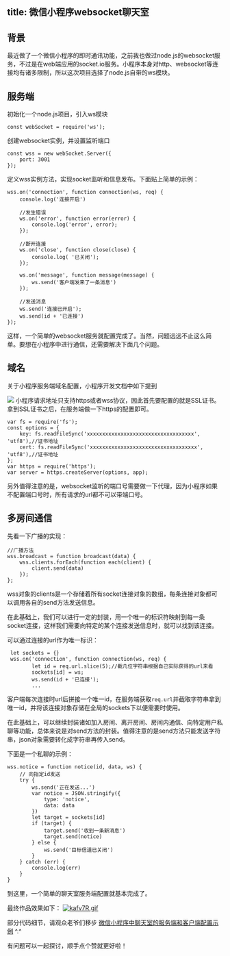 ## title: 微信小程序websocket聊天室
 
## 背景

最近做了一个微信小程序的即时通讯功能，之前我也做过node.js的websocket服务，不过是在web端应用的socket.io服务。小程序本身对http、websocket等连接均有诸多限制，所以这次项目选择了node.js自带的ws模块。

## 服务端

初始化一个node.js项目，引入ws模块

```
const webSocket = require('ws');
```
创建websocket实例，并设置监听端口
```
const wss = new webSocket.Server({
    port: 3001
});
```
<!--more-->
定义wss实例方法，实现socket监听和信息发布。下面贴上简单的示例：
```
wss.on('connection', function connection(ws, req) {
    console.log('连接开启')
    
    //发生错误
    ws.on('error', function error(error) {
        console.log('error', error);
    });

    //断开连接
    ws.on('close', function close(close) {
        console.log( '已关闭');
    });

    ws.on('message', function message(message) {
        ws.send('客户端发来了一条消息')
    });

    //发送消息
    ws.send('连接已开启');
    ws.send(id + '已连接')
});
```
这样，一个简单的websocket服务就配置完成了。当然，问题远远不止这么简单。要想在小程序中进行通信，还需要解决下面几个问题。

## 域名

关于小程序服务端域名配置，小程序开发文档中如下提到

![](https://user-gold-cdn.xitu.io/2019/1/30/1689e1876366367f?w=1110&h=373&f=png&s=66515)
小程序请求地址只支持https或者wss协议，因此首先要配置的就是SSL证书。拿到SSL证书之后，在服务端做一下https的配置即可。
```
var fs = require('fs');
const options = {
    key: fs.readFileSync('xxxxxxxxxxxxxxxxxxxxxxxxxxxxxxxxxxx', 'utf8'),//证书地址
    cert: fs.readFileSync('xxxxxxxxxxxxxxxxxxxxxxxxxxxxxxxxxxx', 'utf8'),//证书地址
};
var https = require('https');
var server = https.createServer(options, app);
```

另外值得注意的是，websocket监听的端口号需要做一下代理，因为小程序如果不配置端口号时，所有请求的url都不可以带端口号。

## 多房间通信

先看一下广播的实现：
```
//广播方法
wss.broadcast = function broadcast(data) {
    wss.clients.forEach(function each(client) {
        client.send(data)
    });
};
```
wss对象的clients是一个存储着所有socket连接对象的数组，每条连接对象都可以调用各自的send方法发送信息。

在此基础上，我们可以进行一定的封装，用一个唯一的标识符映射到每一条socket连接，这样我们需要向特定的某个连接发送信息时，就可以找到该连接。

可以通过连接的url作为唯一标识：

```
 let sockets = {}
 wss.on('connection', function connection(ws, req) {
        let id = req.url.slice(5);//截几位字符串根据自己实际获得的url来看
        sockets[id] = ws;
        ws.send(id + '已连接');
        ...
```
客户端每次连接时url后拼接一个唯一id，在服务端获取``req.url``并截取字符串拿到唯一id，并将该连接对象存储在全局的sockets下以便需要时使用。

在此基础上，可以继续封装诸如加入房间、离开房间、房间内通信、向特定用户私聊等功能，总体来说是对send方法的封装。值得注意的是send方法只能发送字符串，json对象需要转化成字符串再传入send。

下面是一个私聊的示例：

```
wss.notice = function notice(id, data, ws) {
    // 向指定id发送
    try {
        ws.send('正在发送...')
        var notice = JSON.stringify({
            type: 'notice',
            data: data
        })
        let target = sockets[id]
        if (target) {
            target.send('收到一条新消息')
            target.send(notice)
        } else {
            ws.send('目标信道已关闭')
        }
    } catch (err) {
        console.log(err)
    }
}
```
到这里，一个简单的聊天室服务端配置就基本完成了。

最终作品效果如下：
[![kafv7R.gif](https://user-gold-cdn.xitu.io/2019/2/11/168dbc8588e5385f?w=212&h=373&f=gif&s=980120)](https://imgchr.com/i/kafv7R)

部分代码细节，请观众老爷们移步 [微信小程序中聊天室的服务端和客户端配置示例](https://github.com/lihao336991/wx-websocket) ^.^

有问题可以一起探讨，顺手点个赞就更好啦！